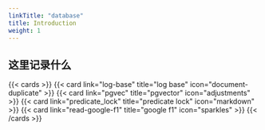 ```yaml
---
linkTitle: "database"
title: Introduction
weight: 1
---
```


## 这里记录什么
{{< cards >}}
  {{< card link="log-base" title="log base" icon="document-duplicate" >}}
  {{< card link="pgvec" title="pgvector" icon="adjustments" >}}
  {{< card link="predicate_lock" title="predicate lock" icon="markdown" >}}
  {{< card link="read-google-f1" title="google f1" icon="sparkles" >}}
{{< /cards >}}

